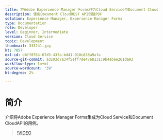 ```yaml
---
title: 将Adobe Experience Manager Forms作为Cloud Service与Document Cloud集成
description: 使用Document CloudREST API创建PDF
solution: Experience Manager, Experience Manager Forms
type: Documentation
role: Developer
level: Beginner, Intermediate
version: Cloud Service
topic: Development
thumbnail: 333241.jpg
kt: 7857
exl-id: dbff8764-67d5-43fa-bd41-918c638a9afa
source-git-commit: ad203d7a34f5eff7de4768131c9b4ebae261da93
workflow-type: tm+mt
source-wordcount: '39'
ht-degree: 2%

---
```


# 简介

介绍将Adobe Experience Manager Forms集成为Cloud Service和Document CloudAPI的用例。

>[!VIDEO](https://video.tv.adobe.com/v/333241/?quality=12&learn=on)
